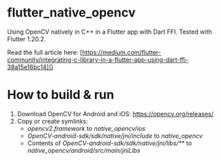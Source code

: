# flutter_native_opencv
Using OpenCV natively in C++ in a Flutter app with Dart FFI. Tested with Flutter 1.20.2.

Read the full article here: [https://medium.com/flutter-community/integrating-c-library-in-a-flutter-app-using-dart-ffi-38a15e16bc14]()

# How to build & run
1. Download OpenCV for Android and iOS: https://opencv.org/releases/
2. Copy or create symlinks:
   - *opencv2.framework* to *native_opencv/ios*
   - *OpenCV-android-sdk/sdk/native/jni/include* to *native_opencv*
   - Contents of _OpenCV-android-sdk/sdk/native/jni/libs/**_ to *native_opencv/android/src/main/jniLibs*
